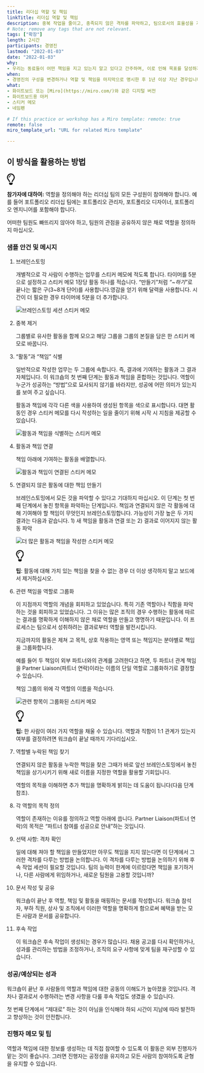 ```yaml
---
title: 리더십 역할 및 책임
linkTitle: 리더십 역할 및 책임
description: 중복 작업을 줄이고, 충족되지 않은 격차를 파악하고, 팀으로서의 효율성을 개선할 수 있도록 협업하는 그룹의 역할과 책임을 명확히 하고 정리하는 워크숍입니다. 이 방법은 균형이 잡힌 제품 팀보다는 리더십 팀에서 가장 일반적으로 사용하는 방법입니다.
# Note: remove any tags that are not relevant.
tags: ["확장"]
length: 2시간
participants: 경영진
lastmod: "2022-01-03"
date: "2022-01-03"
why: 
- 우리는 동료들이 어떤 책임을 지고 있는지 알고 있다고 간주하며, 이로 인해 목표를 달성하지 못하거나 일을 중복해서 하기도 합니다. 이 워크숍은 제품 팀보다 책임이 명확하지 않은 경영진에 특히 유용합니다.
when:
- 경영진의 구성을 변경하거나 역할 및 책임을 마지막으로 명시한 후 1년 이상 지난 경우입니다.
what:
- 화이트보드 또는 [Miro](https://miro.com/)와 같은 디지털 버전
- 화이트보드용 마커
- 스티커 메모
- 네임펜

# If this practice or workshop has a Miro template: remote: true
remote: false
miro_template_url: "URL for related Miro template" 

---
```

<h2 id="how-to-use-this-method">이 방식을 활용하는
방법</h2>

<div class="callout td-box--gray-darkest p-3 my-5
border-bottom border-right border-left border-top row"><div
class="col-1 row align-items-center
justify-content-center"><svg height="30"
aria-hidden="true" focusable="false"
data-prefix="far" data-icon="lightbulb"
role="img" xmlns="http://www.w3.org/2000/svg"
viewBox="0 0 352 512" class="svg-inline--fa
fa-lightbulb"><path fill="currentColor"
d="M176 80c-52.94 0-96 43.06-96 96 0 8.84 7.16 16 16 16s16-7.16
16-16c0-35.3 28.72-64 64-64 8.84 0 16-7.16 16-16s-7.16-16-16-16zM96.06
459.17c0 3.15.93 6.22 2.68 8.84l24.51 36.84c2.97 4.46 7.97 7.14 13.32
7.14h78.85c5.36 0 10.36-2.68 13.32-7.14l24.51-36.84c1.74-2.62 2.67-5.7
2.68-8.84l.05-43.18H96.02l.04 43.18zM176 0C73.72 0 0 82.97 0 176c0
44.37 16.45 84.85 43.56 115.78 16.64 18.99 42.74 58.8 52.42
92.16v.06h48v-.12c-.01-4.77-.72-9.51-2.15-14.07-5.59-17.81-22.82-64.77-62.17-109.67-20.54-23.43-31.52-53.15-31.61-84.14-.2-73.64
59.67-128 127.95-128 70.58 0 128 57.42 128 128 0 30.97-11.24
60.85-31.65 84.14-39.11 44.61-56.42 91.47-62.1 109.46a47.507 47.507 0
0 0-2.22 14.3v.1h48v-.05c9.68-33.37 35.78-73.18 52.42-92.16C335.55
260.85 352 220.37 352 176 352 78.8 273.2 0 176 0z"
class=""></path></svg></div><div
class="col-11"><p><p><strong>참가자에
대하여:</strong> 역할을 정의해야 하는 리더십 팀의 모든 구성원이 참여해야 합니다. 예를 들어 포트폴리오
리더십 팀에는 포트폴리오 관리자, 포트폴리오 디자이너, 포트폴리오 엔지니어를 포함해야 합니다.</p>

<p>어떠한 팀원도 빠뜨리지 않아야 하고, 팀원의 관점을 공유하지 않은 채로 역할을 정의하지
마십시오.</p>

</p></div></div>

<div class="bg-gray-dark p-lg-5 p-3 mb-4"><div
class="col-lg-9"><h3
id="sample-agenda--prompts">샘플 안건 및 메시지</h3>

<ol>

<li>

<p>브레인스토밍</p>

<p>개별적으로 각 사람이 수행하는 업무를 스티커 메모에 적도록 합니다. 타이머를 5분으로 설정하고 스티커 메모
1장당 활동 하나를 적습니다. “만들기”처럼 <em>“~하기”</em>로 끝나는 짧은 구(3~8개
단어)를 사용합니다.영감을 얻기 위해 달력을 사용합니다. 시간이 더 필요한 경우 타이머에 5분을 더
추가합니다.</p>

<p><img
src="https://tanzu.vmware.com/developer/practices/leadership-roles-and-accountabilities/images/brainstorm.png"
alt="브레인스토밍 세션 스티커 메모"  /></p>

</li>

<li>

<p>중복 제거</p>

<p>그룹별로 유사한 활동을 함께 모으고 해당 그룹을 그룹의 본질을 담은 한 스티커 메모로
바꿉니다.</p>

</li>

<li>

<p>“활동”과 “책임” 식별</p>

<p>일반적으로 작성한 업무는 두 그룹에 속합니다. 즉, 결과에 기여하는 활동과 그 결과 자체입니다. 이 워크숍의
첫 번째 단계는 활동과 책임을 혼합하는 것입니다. 역할이 누군가 성공하는 “방법”으로 묘사되지 않기를 바라지만, 성공에 어떤
의미가 있는지를 보여 주고 싶습니다.</p>

<p>활동과 책임에 각각 다른 색을 사용하여 생성된 항목을 색으로 표시합니다. 대면 활동인 경우 스티커 메모를 다시
작성하는 일을 줄이기 위해 시작 시 지침을 제공할 수 있습니다.</p>

<p><img
src="https://tanzu.vmware.com/developer/practices/leadership-roles-and-accountabilities/images/identify.png"
alt="활동과 책임을 식별하는 스티커 메모"  /></p>

</li>

<li>

<p>활동과 책임 연결</p>

<p>책임 아래에 기여하는 활동을 배열합니다.</p>

<p><img
src="https://tanzu.vmware.com/developer/practices/leadership-roles-and-accountabilities/images/associate.png"
alt="활동과 책임이 연결된 스티커 메모"  /></p>

</li>

<li>

<p>연결되지 않은 활동에 대한 책임 만들기</p>

<p>브레인스토밍에서 모든 것을 파악할 수 있다고 기대하지 마십시오. 이 단계는 첫 번째 단계에서 놓친 항목을
파악하는 단계입니다. 책임과 연결되지 않은 각 활동에 대해 기여해야 할 책임이 무엇인지 브레인스토밍합니다. 가능성이 가장 높은
두 가지 결과는 다음과 같습니다. 1) 새 책임을 활동과 연결 또는 2) 결과로 이어지지 않는 활동 파악</p>

<p><img
src="https://tanzu.vmware.com/developer/practices/leadership-roles-and-accountabilities/images/create.png"
alt="더 많은 활동과 책임을 작성한 스티커 메모"  /></p>

<div class="callout td-box--gray-darkest p-3 my-5
border-bottom border-right border-left border-top row"><div
class="col-1 row align-items-center
justify-content-center"><svg height="30"
aria-hidden="true" focusable="false"
data-prefix="far" data-icon="lightbulb"
role="img" xmlns="http://www.w3.org/2000/svg"
viewBox="0 0 352 512" class="svg-inline--fa
fa-lightbulb"><path fill="currentColor"
d="M176 80c-52.94 0-96 43.06-96 96 0 8.84 7.16 16 16 16s16-7.16
16-16c0-35.3 28.72-64 64-64 8.84 0 16-7.16 16-16s-7.16-16-16-16zM96.06
459.17c0 3.15.93 6.22 2.68 8.84l24.51 36.84c2.97 4.46 7.97 7.14 13.32
7.14h78.85c5.36 0 10.36-2.68 13.32-7.14l24.51-36.84c1.74-2.62 2.67-5.7
2.68-8.84l.05-43.18H96.02l.04 43.18zM176 0C73.72 0 0 82.97 0 176c0
44.37 16.45 84.85 43.56 115.78 16.64 18.99 42.74 58.8 52.42
92.16v.06h48v-.12c-.01-4.77-.72-9.51-2.15-14.07-5.59-17.81-22.82-64.77-62.17-109.67-20.54-23.43-31.52-53.15-31.61-84.14-.2-73.64
59.67-128 127.95-128 70.58 0 128 57.42 128 128 0 30.97-11.24
60.85-31.65 84.14-39.11 44.61-56.42 91.47-62.1 109.46a47.507 47.507 0
0 0-2.22 14.3v.1h48v-.05c9.68-33.37 35.78-73.18 52.42-92.16C335.55
260.85 352 220.37 352 176 352 78.8 273.2 0 176 0z"
class=""></path></svg></div><div
class="col-11"><p><strong>팁</strong>:
활동에 대해 가치 있는 책임을 찾을 수 없는 경우 더 이상 생각하지 말고 보드에서
제거하십시오.</p></div></div>

</li>

<li>

<p>관련 책임을 역할로 그룹화</p>

<p>이 지점까지 역할의 개념을 회피하고 있었습니다. 특히 기존 역할이나 직함을 파악하는 것을 회피하고 있었습니다.
그 이유는 많은 조직의 경우 수행하는 활동에 따르는 결과를 명확하게 이해하지 않은 채로 역할을 만들고 명명하기 때문입니다. 이
프로세스는 팀으로서 성취하려는 결과로부터 역할을 발전시킵니다.</p>

<p>지금까지의 활동은 제쳐 고 목적, 상호 작용하는 영역 또는 책임지는 분야별로 책임을
그룹화합니다.</p>

<p>예를 들어 두 책임이 외부 파트너와의 관계를 고려한다고 하면, 두 파트너 관계 책임을 Partner
Liaison(파트너 연락)이라는 이름의 단일 역할로 그룹화하기로 결정할 수 있습니다.</p>

<p>책임 그룹의 위에 각 역할의 이름을 적습니다.</p>

<p><img
src="https://tanzu.vmware.com/developer/practices/leadership-roles-and-accountabilities/images/group.png"
alt="관련 항목이 그룹화된 스티커 메모"  /></p>

<div class="callout td-box--gray-darkest p-3 my-5
border-bottom border-right border-left border-top row"><div
class="col-1 row align-items-center
justify-content-center"><svg height="30"
aria-hidden="true" focusable="false"
data-prefix="far" data-icon="lightbulb"
role="img" xmlns="http://www.w3.org/2000/svg"
viewBox="0 0 352 512" class="svg-inline--fa
fa-lightbulb"><path fill="currentColor"
d="M176 80c-52.94 0-96 43.06-96 96 0 8.84 7.16 16 16 16s16-7.16
16-16c0-35.3 28.72-64 64-64 8.84 0 16-7.16 16-16s-7.16-16-16-16zM96.06
459.17c0 3.15.93 6.22 2.68 8.84l24.51 36.84c2.97 4.46 7.97 7.14 13.32
7.14h78.85c5.36 0 10.36-2.68 13.32-7.14l24.51-36.84c1.74-2.62 2.67-5.7
2.68-8.84l.05-43.18H96.02l.04 43.18zM176 0C73.72 0 0 82.97 0 176c0
44.37 16.45 84.85 43.56 115.78 16.64 18.99 42.74 58.8 52.42
92.16v.06h48v-.12c-.01-4.77-.72-9.51-2.15-14.07-5.59-17.81-22.82-64.77-62.17-109.67-20.54-23.43-31.52-53.15-31.61-84.14-.2-73.64
59.67-128 127.95-128 70.58 0 128 57.42 128 128 0 30.97-11.24
60.85-31.65 84.14-39.11 44.61-56.42 91.47-62.1 109.46a47.507 47.507 0
0 0-2.22 14.3v.1h48v-.05c9.68-33.37 35.78-73.18 52.42-92.16C335.55
260.85 352 220.37 352 176 352 78.8 273.2 0 176 0z"
class=""></path></svg></div><div
class="col-11"><p><strong>팁:</strong> 한
사람이 여러 가지 역할을 채울 수 있습니다. 역할과 직함이 1:1 관계가 있는지 여부를 결정하려면 워크숍이 끝날 때까지
기다리십시오.</p></div></div>

</li>

<li>

<p>역할별 누락된 책임 찾기</p>

<p>연결되지 않은 활동을 누락한 책임을 찾은 그때가 바로 앞선 브레인스토밍에서 놓친 책임을 상기시키기 위해 새로
이름을 지정한 역할을 활용할 기회입니다.</p>

<p>역할의 목적을 이해하면 추가 책임을 명확하게 밝히는 데 도움이 됩니다(다음 단계 참조).</p>

</li>

<li>

<p>각 역할의 목적 정의</p>

<p>역할이 존재하는 이유를 정의하고 역할 아래에 씁니다. Partner Liaison(파트너 연락)의 목적은
“파트너 참여를 성공으로 안내”하는 것입니다.</p>

</li>

<li>

<p>선택 사항: 격차 확인</p>

<p>일에 대해 져야 할 책임을 만들었지만 아무도 책임을 지지 않는다면 이 단계에서 그러한 격차를 다루는 방법을
논의합니다. 이 격차를 다루는 방법을 논의하기 위해 후속 작업 세션이 필요할 것입니다. 팀의 능력이 한계에 이르렀다면 책임을
포기하거나, 다른 사람에게 위임하거나, 새로운 팀원을 고용할 것입니까?</p>

</li>

<li>

<p>문서 작성 및 공유</p>

<p>워크숍이 끝난 후 역할, 책임 및 활동을 매핑하는 문서를 작성합니다. 워크숍 참석자, 부하 직원, 상사 및
조직에서 이러한 역할을 명확하게 함으로써 혜택을 받는 모든 사람과 문서를 공유합니다.</p>

</li>

<li>

<p>후속 작업</p>

<p>이 워크숍은 후속 작업이 생성되는 경우가 많습니다. 채용 공고를 다시 확인하거나, 성과를 관리하는 방법을
조정하거나, 조직의 요구 사항에 맞게 팀을 재구성할 수 있습니다.</p>

</li>

</ol>

</div></div>

<div class="bg-gray-dark p-lg-5 p-3 mb-4"><div
class="col-lg-9"><h3
id="successexpected-outcomes">성공/예상되는 성과</h3>

<p>워크숍이 끝난 후 사람들의 역할과 책임에 대한 공동의 이해도가 높아졌을 것입니다. 격차나 결과로서 수행하려는
변경 사항을 다룰 후속 작업도 생겼을 수 있습니다.</p>

<p>첫 번째 단계에서 “제대로” 하는 것이 아님을 인식해야 하되 시간이 지남에 따라 발전하고 향상하는 것이
안전합니다.</p>

</div></div>

<div class="bg-gray-dark p-lg-5 p-3 mb-4"><div
class="col-lg-9"><h3
id="facilitator-notes--tips">진행자 메모 및 팁</h3>

<p>역할과 책임에 대한 정보를 생성하는 데 직접 참여할 수 있도록 이 활동은 외부 진행자가 맡는 것이 좋습니다.
그러면 진행자는 공정성을 유지하고 모든 사람의 참여하도록 균형을 유지할 수
있습니다.</div></div>
